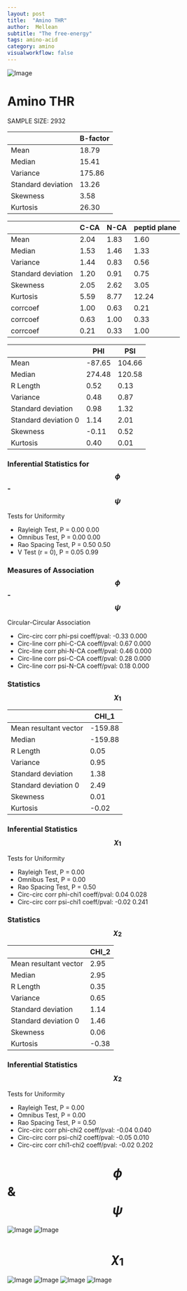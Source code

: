 ```yaml
---
layout: post
title:  "Amino THR"
author:  Mellean
subtitle: "The free-energy"
tags: amino-acid
category: amino
visualworkflow: false
---
```

<script src="https://cdnjs.cloudflare.com/ajax/libs/mathjax/2.7.0/MathJax.js?config=TeX-AMS-MML_HTMLorMML" type="text/javascript"></script>

![Image](../../../../../images/aadensity.png)

# Amino THR


 SAMPLE SIZE: 2932



|     | B-factor |
| --- | --- |
| Mean | 18.79 |
| Median | 15.41 |
| Variance | 175.86 |
| Standard deviation | 13.26 |
| Skewness | 3.58 |
| Kurtosis | 26.30 |




|     | C-CA | N-CA | peptid plane |
| --- | --- | --- | --- |
| Mean | 2.04 | 1.83 | 1.60 |
| Median | 1.53 | 1.46 | 1.33 |
| Variance | 1.44 | 0.83 | 0.56 |
| Standard deviation | 1.20 | 0.91 | 0.75 |
| Skewness | 2.05 | 2.62 | 3.05 |
| Kurtosis | 5.59 | 8.77 | 12.24 |
| corrcoef | 1.00 | 0.63 | 0.21 |
| corrcoef | 0.63 | 1.00 | 0.33 |
| corrcoef | 0.21 | 0.33 | 1.00 |




|     | PHI | PSI |
| --- | --- | --- |
| Mean | -87.65 | 104.66 |
| Median | 274.48 | 120.58 |
| R Length | 0.52 | 0.13 |
| Variance | 0.48 | 0.87 |
| Standard deviation | 0.98 | 1.32 |
| Standard deviation 0 | 1.14 | 2.01 |
| Skewness | -0.11 | 0.52 |
| Kurtosis | 0.40 | 0.01 |

### Inferential Statistics for $$\phi$$-$$\psi$$

Tests for Uniformity

- Rayleigh Test, P = 0.00 0.00
- Omnibus Test,  P = 0.00 0.00
- Rao Spacing Test,  P = 0.50 0.50
- V Test (r = 0),  P = 0.05 0.99
### Measures of Association $$\phi$$-$$\psi$$

Circular-Circular Association
- Circ-circ corr phi-psi coeff/pval:	-0.33	 0.000
- Circ-line corr phi-C-CA coeff/pval:	0.67	 0.000
- Circ-line corr phi-N-CA coeff/pval:	0.46	 0.000
- Circ-line corr psi-C-CA coeff/pval:	0.28	 0.000
- Circ-line corr psi-N-CA coeff/pval:	0.18	 0.000
### Statistics $$\chi_1$$

|     | CHI_1 |
| --- | --- |
| Mean resultant vector | -159.88 |
| Median | -159.88 |
| R Length | 0.05 |
| Variance | 0.95 |
| Standard deviation | 1.38 |
| Standard deviation 0| 2.49 |
| Skewness | 0.01 |
| Kurtosis | -0.02 |



### Inferential Statistics $$\chi_1$$
Tests for Uniformity

- Rayleigh Test, 	 P = 0.00
- Omnibus Test, 	 P = 0.00
- Rao Spacing Test, 	 P = 0.50
- Circ-circ corr phi-chi1 coeff/pval:	0.04	 0.028
- Circ-circ corr psi-chi1 coeff/pval:	-0.02	 0.241



### Statistics $$\chi_2$$

|     | CHI_2 |
| --- | --- |
| Mean resultant vector | 2.95 |
| Median | 2.95 |
| R Length | 0.35 |
| Variance | 0.65 |
| Standard deviation | 1.14 |
| Standard deviation 0 | 1.46 |
| Skewness | 0.06 |
| Kurtosis | -0.38 |


### Inferential Statistics $$\chi_2$$

Tests for Uniformity

- Rayleigh Test, 	 P = 0.00
- Omnibus Test, 	 P = 0.00
- Rao Spacing Test, 	 P = 0.50
- Circ-circ corr phi-chi2 coeff/pval:	-0.04	 0.040
- Circ-circ corr psi-chi2 coeff/pval:	-0.05	 0.010
- Circ-circ corr chi1-chi2 coeff/pval:	-0.02	 0.202



# $$\phi$$ & $$\psi$$
![Image](../../../../../images/THR_Rama_phipsi.jpg)
![Image](../../../../../images/THR_Rama_phipsiGrad.jpg)


# $$\chi_1$$
![Image](../../../../../images/THR_Rama_phichi1.jpg)
![Image](../../../../../images/THR_Rama_Grad_psichi1.jpg)
![Image](../../../../../images/THR_Rama_psichi1.jpg)
![Image](../../../../../images/THR_Rama_Grad_phichi1.jpg)
